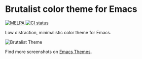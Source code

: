 # Brutalist color theme for Emacs

[![MELPA](https://melpa.org/packages/brutalist-theme-badge.svg)](https://melpa.org/#/brutalist-theme) 
[![CI status][ci:badge]][ci:link]

 [ci:badge]: https://ironforge.madhouse-project.org/actions/algernon/brutalist-theme.el/badge
 [ci:link]: https://ironforge.madhouse-project.org/actions/algernon/brutalist-theme.el/latest-log

Low distraction, minimalistic color theme for Emacs.

![Brutalist Theme](data/screenshot.png)

Find more screenshots on [Emacs Themes](https://emacsthemes.com/themes/brutalist-theme.html).
